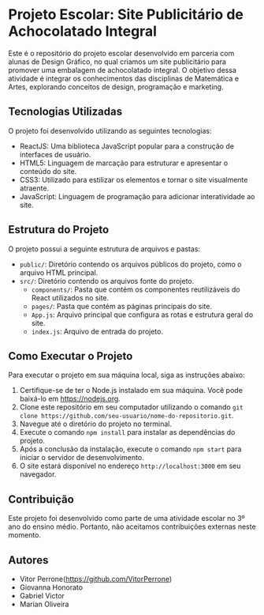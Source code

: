 # Projeto Escolar: Site Publicitário de Achocolatado Integral

Este é o repositório do projeto escolar desenvolvido em parceria com alunas de Design Gráfico, no qual criamos um site publicitário para promover uma embalagem de achocolatado integral. O objetivo dessa atividade é integrar os conhecimentos das disciplinas de Matemática e Artes, explorando conceitos de design, programação e marketing.

## Tecnologias Utilizadas

O projeto foi desenvolvido utilizando as seguintes tecnologias:

- ReactJS: Uma biblioteca JavaScript popular para a construção de interfaces de usuário.
- HTML5: Linguagem de marcação para estruturar e apresentar o conteúdo do site.
- CSS3: Utilizado para estilizar os elementos e tornar o site visualmente atraente.
- JavaScript: Linguagem de programação para adicionar interatividade ao site.

## Estrutura do Projeto

O projeto possui a seguinte estrutura de arquivos e pastas:

- `public/`: Diretório contendo os arquivos públicos do projeto, como o arquivo HTML principal.
- `src/`: Diretório contendo os arquivos fonte do projeto.
  - `components/`: Pasta que contém os componentes reutilizáveis do React utilizados no site.
  - `pages/`: Pasta que contém as páginas principais do site.
  - `App.js`: Arquivo principal que configura as rotas e estrutura geral do site.
  - `index.js`: Arquivo de entrada do projeto.

## Como Executar o Projeto

Para executar o projeto em sua máquina local, siga as instruções abaixo:

1. Certifique-se de ter o Node.js instalado em sua máquina. Você pode baixá-lo em https://nodejs.org.
2. Clone este repositório em seu computador utilizando o comando `git clone https://github.com/seu-usuario/nome-do-repositorio.git`.
3. Navegue até o diretório do projeto no terminal.
4. Execute o comando `npm install` para instalar as dependências do projeto.
5. Após a conclusão da instalação, execute o comando `npm start` para iniciar o servidor de desenvolvimento.
6. O site estará disponível no endereço `http://localhost:3000` em seu navegador.

## Contribuição

Este projeto foi desenvolvido como parte de uma atividade escolar no 3º ano do ensino médio. Portanto, não aceitamos contribuições externas neste momento.

## Autores

- Vitor Perrone(https://github.com/VitorPerrone)
- Giovanna Honorato
- Gabriel Victor
- Marian Oliveira
